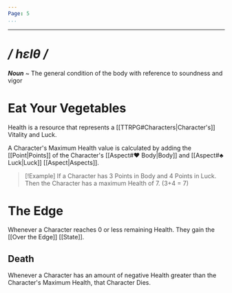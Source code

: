 ```yaml
---
Page: 5
...
```

---
# */ hɛlθ /*
***Noun*** ~ The general condition of the body with reference to soundness and vigor
# Eat Your Vegetables
Health is a resource that represents a [[TTRPG#Characters|Character's]] Vitality and Luck.

A Character's Maximum Health value is calculated by adding the [[Point|Points]] of the Character's [[Aspect#♥ Body|Body]] and [[Aspect#♣ Luck|Luck]] [[Aspect|Aspects]].
>[!Example]
>If a Character has 3 Points in Body and 4 Points in Luck. Then the Character has a maximum Health of 7. (3+4 = 7)
# The Edge
Whenever a Character reaches 0 or less remaining Health. They gain the [[Over the Edge]] [[State]].
## Death
Whenever a Character has an amount of negative Health greater than the Character's Maximum Health, that Character Dies.